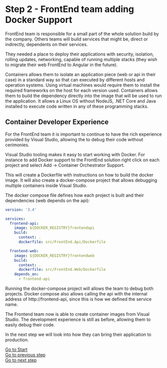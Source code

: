 # Step 2 - FrontEnd team adding Docker Support

FrontEnd team is responsible for a small part of the whole solution build by the company. Others teams will build services that might be, direct or indirectly, dependents on their services.

They needed a place to deploy their applications with security, isolation, rolling updates, networking, capable of running multiple stacks (they wish to migrate their web FrontEnd to Angular in the future).

Containers allows them to isolate an application piece (web or api in their case) in a standard way so that can executed by different hosts and operation systems. Using virtual machines would require them to install the required frameworks on the host for each version used. Containers allows them to build the dependency directly into the image that will be used to run the application. It allows a Linux OS without NodeJS, .NET Core and Java installed to execute code written in any of these programming stacks.

## Container Developer Experience

For the FrontEnd team it is important to continue to have the rich experience provided by Visual Studio, allowing the to debug their code without cerimonies.

Visual Studio tooling makes it easy to start working with Docker. For instance to add Docker support to the FrontEnd solution right click on each project and select Add &rarr; Container Orchestrator Support.

This will create a Dockerfile with instructions on how to build the docker image. It will also create a docker-compose project that allows debugging multiple containers inside Visual Studio.

The docker compose file defines how each project is built and their dependencies (web depends on the api):

```yaml
version: '3.4'

services:
  frontend-api:
    image: ${DOCKER_REGISTRY}frontendapi
    build:
      context: .
      dockerfile: src/FrontEnd.Api/Dockerfile

  frontend-web:
    image: ${DOCKER_REGISTRY}frontendweb
    build:
      context: .
      dockerfile: src/FrontEnd.Web/Dockerfile
    depends_on:
      - frontend-api
```

Running the docker-compose project will allows the team to debug both projects. Docker compose also allows calling the api with the internal address of http://frontend-api, since this is how we defined the service name.

The Frontend team now is able to create container images from Visual Studio. The development experience is still as before, allowing them to easily debug their code.

In the next step we will look into how they can bring their application to production.

 
[Go to Start](./ReadMe.md)\
[Go to previous step](./Step1.md)\
[Go to next step](./Step3.md)